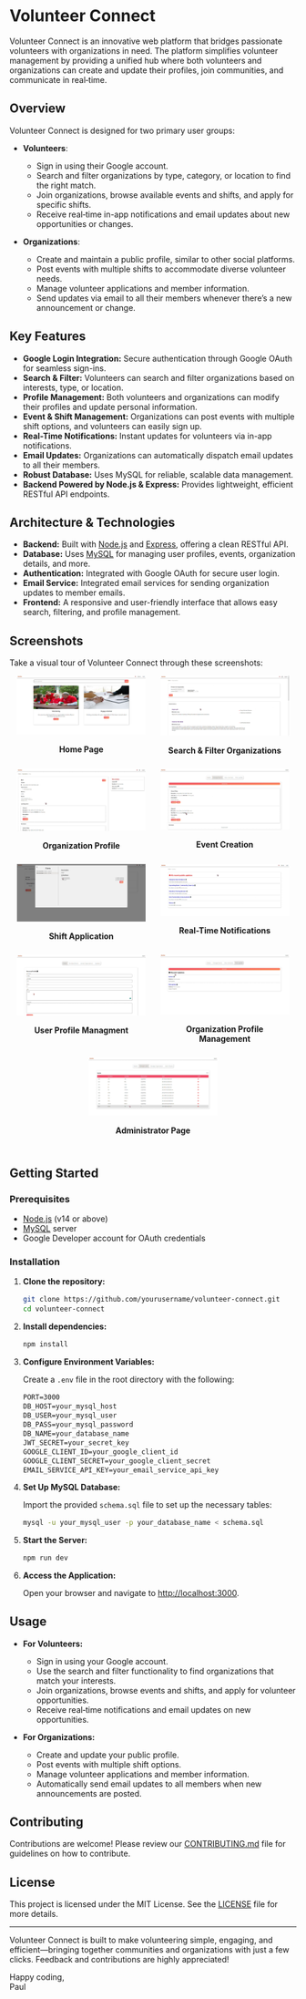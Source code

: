 # Volunteer Connect

Volunteer Connect is an innovative web platform that bridges passionate volunteers with organizations in need. The platform simplifies volunteer management by providing a unified hub where both volunteers and organizations can create and update their profiles, join communities, and communicate in real‑time.

## Overview

Volunteer Connect is designed for two primary user groups:

- **Volunteers**: 
  - Sign in using their Google account.
  - Search and filter organizations by type, category, or location to find the right match.
  - Join organizations, browse available events and shifts, and apply for specific shifts.
  - Receive real‑time in-app notifications and email updates about new opportunities or changes.

- **Organizations**:
  - Create and maintain a public profile, similar to other social platforms.
  - Post events with multiple shifts to accommodate diverse volunteer needs.
  - Manage volunteer applications and member information.
  - Send updates via email to all their members whenever there’s a new announcement or change.

## Key Features

- **Google Login Integration:** Secure authentication through Google OAuth for seamless sign-ins.
- **Search & Filter:** Volunteers can search and filter organizations based on interests, type, or location.
- **Profile Management:** Both volunteers and organizations can modify their profiles and update personal information.
- **Event & Shift Management:** Organizations can post events with multiple shift options, and volunteers can easily sign up.
- **Real-Time Notifications:** Instant updates for volunteers via in-app notifications.
- **Email Updates:** Organizations can automatically dispatch email updates to all their members.
- **Robust Database:** Uses MySQL for reliable, scalable data management.
- **Backend Powered by Node.js & Express:** Provides lightweight, efficient RESTful API endpoints.

## Architecture & Technologies

- **Backend:** Built with [Node.js](https://nodejs.org/) and [Express](https://expressjs.com/), offering a clean RESTful API.
- **Database:** Uses [MySQL](https://www.mysql.com/) for managing user profiles, events, organization details, and more.
- **Authentication:** Integrated with Google OAuth for secure user login.
- **Email Service:** Integrated email services for sending organization updates to member emails.
- **Frontend:** A responsive and user-friendly interface that allows easy search, filtering, and profile management.

## Screenshots

Take a visual tour of Volunteer Connect through these screenshots:

<div style="display: flex; flex-wrap: wrap; justify-content: space-around;">

  <div style="flex: 0 0 45%; margin-bottom: 10px;">
    <img src="screenshots/Homepage.png" alt="Login Page" style="width: 100%;">
    <p align="center"><strong>Home Page</strong></p>
  </div>

  <div style="flex: 0 0 45%; margin-bottom: 10px;">
    <img src="screenshots/SearchOrganization.png" alt="Organization Search & Filter" style="width: 100%;">
    <p align="center"><strong>Search &amp; Filter Organizations</strong></p>
  </div>

  <div style="flex: 0 0 45%; margin-bottom: 10px;">
    <img src="screenshots/ViewOrganization.png" alt="Organization Profile" style="width: 100%;">
    <p align="center"><strong>Organization Profile</strong></p>
  </div>

  <div style="flex: 0 0 45%; margin-bottom: 10px;">
    <img src="screenshots/CreateEvent.png" alt="Event Creation" style="width: 100%;">
    <p align="center"><strong>Event Creation</strong></p>
  </div>

  <div style="flex: 0 0 45%; margin-bottom: 10px;">
    <img src="screenshots/ApplyingShift.png" alt="Shift Management" style="width: 100%;">
    <p align="center"><strong>Shift Application</strong></p>
  </div>

  <div style="flex: 0 0 45%; margin-bottom: 10px;">
    <img src="screenshots/ViewUpdates.png" alt="Real-Time Notifications" style="width: 100%;">
    <p align="center"><strong>Real-Time Notifications</strong></p>
  </div>

  <div style="flex: 0 0 45%; margin-bottom: 10px;">
    <img src="screenshots/UserProfile.png" alt="Profile Management" style="width: 100%;">
    <p align="center"><strong>User Profile Managment</strong></p>
  </div>

  <div style="flex: 0 0 45%; margin-bottom: 10px;">
    <img src="screenshots/PostUpdate.png" alt="Profile Management" style="width: 100%;">
    <p align="center"><strong>Organization Profile Management</strong></p>
  </div>

  <div style="flex: 0 0 45%; margin-bottom: 10px;">
    <img src="screenshots/AdminPage.png" alt="Settings &amp; Modifications" style="width: 100%;">
    <p align="center"><strong>Administrator Page</strong></p>
  </div>

</div>

## Getting Started

### Prerequisites

- [Node.js](https://nodejs.org/) (v14 or above)
- [MySQL](https://www.mysql.com/) server
- Google Developer account for OAuth credentials

### Installation

1. **Clone the repository:**
    ```bash
    git clone https://github.com/yourusername/volunteer-connect.git
    cd volunteer-connect
    ```

2. **Install dependencies:**
    ```bash
    npm install
    ```

3. **Configure Environment Variables:**

   Create a `.env` file in the root directory with the following:
    ```env
    PORT=3000
    DB_HOST=your_mysql_host
    DB_USER=your_mysql_user
    DB_PASS=your_mysql_password
    DB_NAME=your_database_name
    JWT_SECRET=your_secret_key
    GOOGLE_CLIENT_ID=your_google_client_id
    GOOGLE_CLIENT_SECRET=your_google_client_secret
    EMAIL_SERVICE_API_KEY=your_email_service_api_key
    ```

4. **Set Up MySQL Database:**

   Import the provided `schema.sql` file to set up the necessary tables:
    ```bash
    mysql -u your_mysql_user -p your_database_name < schema.sql
    ```

5. **Start the Server:**
    ```bash
    npm run dev
    ```

6. **Access the Application:**

   Open your browser and navigate to [http://localhost:3000](http://localhost:3000).

## Usage

- **For Volunteers:**
  - Sign in using your Google account.
  - Use the search and filter functionality to find organizations that match your interests.
  - Join organizations, browse events and shifts, and apply for volunteer opportunities.
  - Receive real‑time notifications and email updates on new opportunities.

- **For Organizations:**
  - Create and update your public profile.
  - Post events with multiple shift options.
  - Manage volunteer applications and member information.
  - Automatically send email updates to all members when new announcements are posted.

## Contributing

Contributions are welcome! Please review our [CONTRIBUTING.md](CONTRIBUTING.md) file for guidelines on how to contribute.

## License

This project is licensed under the MIT License. See the [LICENSE](LICENSE) file for more details.

---

Volunteer Connect is built to make volunteering simple, engaging, and efficient—bringing together communities and organizations with just a few clicks. Feedback and contributions are highly appreciated!

Happy coding,  
Paul
